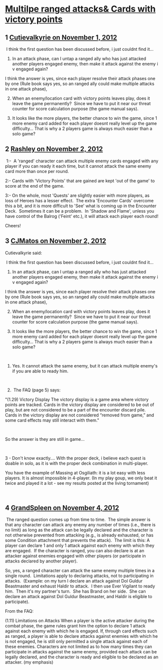 # [Multilpe ranged attacks&amp; Cards with victory points](https://community.fantasyflightgames.com/topic/73644-multilpe-ranged-attacks-cards-with-victory-points/)

## 1 [Cutievalkyrie on November 1, 2012](https://community.fantasyflightgames.com/topic/73644-multilpe-ranged-attacks-cards-with-victory-points/?do=findComment&comment=717979)

 I think the first question has been discussed before, i just couldnt find it…

1. In an attack phase, can I untap a ranged ally who has just attacked another players engaged enemy, then make it attack against the enemy i v engaged again?

I think the answer is yes, since each player resolve their attack phases one by one (Rule book says yes, so an ranged ally could make multiple attacks in one attack phase),

2. When an enemy/location card with victory points leaves play, does it leave the game permanently?  Since we have to put it near our threat counter for score calculation purpose (the game manual says).

3. It looks like the more players, the better chance to win the game, since 1 more enemy card added for each player doesnt really level up the game difficulty… That is why a 2 players game is always much easier than a solo game?

## 2 [Rashley on November 2, 2012](https://community.fantasyflightgames.com/topic/73644-multilpe-ranged-attacks-cards-with-victory-points/?do=findComment&comment=718017)

 1:-  A 'ranged' character can attack multiple enemy cards engaged with any player if you can ready it each time, but it cannot attack the same enemy card more than once per round.

2:- Cards with 'Victory Points' that are gained are kept 'out of the game' to score at the end of the game.  

3:- On the whole, most 'Quests' are slightly easier with more players, as loss of Heroes has a lesser effect.  The extra 'Encounter Cards' overcome this a bit, and it is more difficult to 'See' what is coming up in the Encounter Deck.  Sometimes it can be a problem.  In 'Shadow and Flame', unless you have control of the Balrog ('Feint' etc.), it will attack each player each round!

Cheers!

## 3 [CJMatos on November 2, 2012](https://community.fantasyflightgames.com/topic/73644-multilpe-ranged-attacks-cards-with-victory-points/?do=findComment&comment=718020)

Cutievalkyrie said:

 I think the first question has been discussed before, i just couldnt find it…

1. In an attack phase, can I untap a ranged ally who has just attacked another players engaged enemy, then make it attack against the enemy i v engaged again?

I think the answer is yes, since each player resolve their attack phases one by one (Rule book says yes, so an ranged ally could make multiple attacks in one attack phase),

2. When an enemy/location card with victory points leaves play, does it leave the game permanently?  Since we have to put it near our threat counter for score calculation purpose (the game manual says).

3. It looks like the more players, the better chance to win the game, since 1 more enemy card added for each player doesnt really level up the game difficulty… That is why a 2 players game is always much easier than a solo game?



 

1. Yes. It cannot attack the same enemy, but it can attack multiple enemy's if you are able to ready him.

 

2.  The FAQ (page 5) says:

"(1.29) Victory Display
The victory display is a game area where victory points are tracked. Cards in the victory display are considered to be out of play, but are not considered to be a part of the encounter discard pile. Cards in the victory display are not considered “removed from game,” and some card effects may still interact with them."

 

So the answer is they are still in game…

 

3 - Don't know exactly…. With the proper deck, i believe each quest is doable in solo, as it is with the proper deck combination in multi-player.

You have the example of Massing at Osgiliath: it is a lot easy with less players. It is almost impossible in 4-player. (In my play goup, we only beat it twice and played it a lot - see my results posted at the living tornament)

 

## 4 [GrandSpleen on November 4, 2012](https://community.fantasyflightgames.com/topic/73644-multilpe-ranged-attacks-cards-with-victory-points/?do=findComment&comment=718859)

 The ranged question comes up from time to time.  The simple answer is that any character can attack any enemy any number of times (i.e., there is no limit) as long as the attack can be legally declared and the character is not otherwise prevented from attacking (e.g., is already exhausted, or has some Condition attachment that prevents the attack).  The limit is this: A player can declare 1 and only 1 attack against each enemy with which they are engaged.  If the character is ranged, you can also declare is at an attacker against enemies engaged with other players (or participate in attacks declared by another player).

So, yes, a ranged character can attack the same enemy multiple times in a single round.  Limitations apply to declaring attacks, not to participating in attacks.  (Example: on my turn I declare an attack against Dol Guldur Beastmaster and exhaust Haldir to attack.  I then use Ever Vigilant to ready him.  Then it's my partner's turn.  She has Brand on her side.  She can declare an attack against Dol Guldur Beastmaster, and Haldir is eligible to participate).

From the FAQ:

(1.11) Limitations on Attacks
When a player is the active attacker during the combat phase, the game rules grant him the option to declare 1 attack against each enemy with which he is engaged. If, through card effects such as ranged, a player is able to declare attacks against enemies with which he is not engaged, he is still only permitted a single attack against each of these enemies.
Characters are not limited as to how many times they can participate in attacks against the same enemy, provided each attack can be legally declared, and the character is ready and eligible to be declared as an attacker. (my emphasis)  

 

 

 

 

 

 

 

 

 

 

